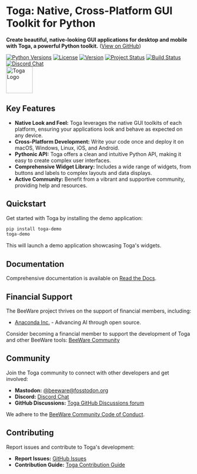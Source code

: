 # Toga: Native, Cross-Platform GUI Toolkit for Python

**Create beautiful, native-looking GUI applications for desktop and mobile with Toga, a powerful Python toolkit.** ([View on GitHub](https://github.com/beeware/toga))

[![Python Versions](https://img.shields.io/pypi/pyversions/toga.svg)](https://pypi.python.org/pypi/toga)
[![License](https://img.shields.io/pypi/l/toga.svg)](https://github.com/beeware/toga/blob/main/LICENSE)
[![Version](https://img.shields.io/pypi/v/toga.svg)](https://pypi.python.org/pypi/toga)
[![Project Status](https://img.shields.io/pypi/status/toga.svg)](https://pypi.python.org/pypi/toga)
[![Build Status](https://github.com/beeware/toga/workflows/CI/badge.svg?branch=main)](https://github.com/beeware/toga/actions)
[![Discord Chat](https://img.shields.io/discord/836455665257021440?label=Discord%20Chat&logo=discord&style=plastic)](https://beeware.org/bee/chat/)
<br/>
<img src="https://beeware.org/project/toga/toga.png" width="72" alt="Toga Logo"/>

## Key Features

*   **Native Look and Feel:** Toga leverages the native GUI toolkits of each platform, ensuring your applications look and behave as expected on any device.
*   **Cross-Platform Development:** Write your code once and deploy it on macOS, Windows, Linux, iOS, and Android.
*   **Pythonic API:** Toga offers a clean and intuitive Python API, making it easy to create complex user interfaces.
*   **Comprehensive Widget Library:** Includes a wide range of widgets, from buttons and labels to complex layouts and data displays.
*   **Active Community:** Benefit from a vibrant and supportive community, providing help and resources.

## Quickstart

Get started with Toga by installing the demo application:

```bash
pip install toga-demo
toga-demo
```

This will launch a demo application showcasing Toga's widgets.

## Documentation

Comprehensive documentation is available on [Read the Docs](https://toga.readthedocs.io).

## Financial Support

The BeeWare project thrives on the support of financial members, including:

*   [Anaconda Inc.](https://anaconda.com/) - Advancing AI through open source.

Consider becoming a financial member to support the development of Toga and other BeeWare tools: [BeeWare Community](https://beeware.org/community/members/)

## Community

Join the Toga community to connect with other developers and get involved:

*   **Mastodon:** [@beeware@fosstodon.org](https://fosstodon.org/@beeware)
*   **Discord:** [Discord Chat](https://beeware.org/bee/chat/)
*   **GitHub Discussions:** [Toga GitHub Discussions forum](https://github.com/beeware/toga/discussions)

We adhere to the [BeeWare Community Code of Conduct](https://beeware.org/community/behavior/).

## Contributing

Report issues and contribute to Toga's development:

*   **Report Issues:** [GitHub Issues](https://github.com/beeware/toga/issues)
*   **Contribution Guide:** [Toga Contribution Guide](https://toga.readthedocs.io/en/latest/how-to/contribute/index.html)
